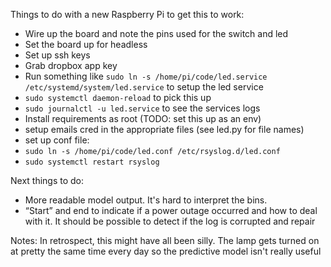 Things to do with a new Raspberry Pi to get this to work:
* Wire up the board and note the pins used for the switch and led
* Set the board up for headless
* Set up ssh keys
* Grab dropbox app key
* Run something like `sudo ln -s /home/pi/code/led.service /etc/systemd/system/led.service` to setup the led service
* `sudo systemctl daemon-reload` to pick this up
* `sudo journalctl -u led.service` to see the services logs
* Install requirements as root (TODO: set this up as an env)
* setup emails cred in the appropriate files (see led.py for file names)
* set up conf file:
* `sudo ln -s /home/pi/code/led.conf /etc/rsyslog.d/led.conf`
* `sudo systemctl restart rsyslog`



Next things to do:
* More readable model output.  It's hard to interpret the bins.
* “Start” and end to indicate if a power outage occurred and how to deal with it.  It should be possible to detect if the log is corrupted and repair

Notes:
In retrospect, this might have all been silly.  The lamp gets turned on at pretty the same time every day so the predictive model isn't really useful
